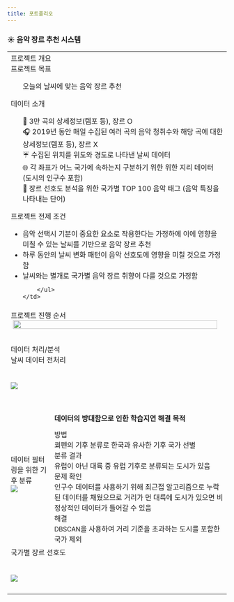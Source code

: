 ```yaml
---
title: 포트폴리오
---
```


<h3>☀️ 음악 장르 추천 시스템</h3>
<table>
<tr>
    <td colspan="2">
        <div class="title">프로젝트 개요</div>
        <div class="sub-title">프로젝트 목표</div>
        <ul><div>오늘의 날씨에 맞는 음악 장르 추천</div></ul>
        <div class="sub-title">데이터 소개</div>
        <ul>
            <div>🎤 3만 곡의 상세정보(템포 등), 장르 O</div>
            <div>🎧 2019년 동안 매일 수집된 여러 곡의 음악 청취수와 해당 곡에 대한 상세정보(템포 등), 장르 X</div>
            <div>☔ 수집된 위치를 위도와 경도로 나타낸 날씨 데이터</div>
            <div>🌐 각 좌표가 어느 국가에 속하는지 구분하기 위한 위한 지리 데이터 (도시의 인구수 포함)</div>
            <div>🎼 장르 선호도 분석을 위한 국가별 TOP 100 음악 태그 (음악 특징을 나타내는 단어)</div>
        </ul>
        <div class="sub-title">프로젝트 전제 조건</div>
        <ul>
            <li>음악 선택시 기분이 중요한 요소로 작용한다는 가정하에 이에 영향을 미칠 수 있는 날씨를 기반으로 음악 장르 추천</li>
            <li>하루 동안의 날씨 변화 패턴이 음악 선호도에 영향을 미칠 것으로 가정함</li>
            <li>날씨와는 별개로 국가별 음악 장르 취향이 다를 것으로 가정함</li>
            
        </ul>
    </td>
</tr>
<tr>
    <td colspan="2" style="padding-bottom: 2rem;">
        <div class="title">프로젝트 진행 순서</div>
        <img style="width: 98%; display: block; margin: 0 auto" src="{{root_url}}/public/img/portfolio/프로젝트 진행 순서.png" />
    </td>
</tr>
<tr>
    <td colspan="2">
        <div class="title">데이터 처리/분석</div>
        <div class="sub-title">날씨 데이터 전처리</div>
        <img style="display: block; margin: 2.5rem auto 1.5rem;" src="{{root_url}}/public/img/portfolio/날씨 데이터 전처리.png" />
    </td>
</tr>
<tr>
    <td class="width-60" style="border-right: none; border-top: none; border-bottom: none">
        <div class="sub-title">데이터 필터링을 위한 기후 분류</div>
        <img src="{{root_url}}/public/img/portfolio/데이터 필터링을 위한 기후 분류.png" />
    </td>
    <td style="border-left: none; border-top: none; border-bottom: none">
        <div class="sub-title" style="opacity: 0">데이터 필터링을 위한 기후 분류</div>
        <div style="font-weight: 800; margin-bottom: 0.8rem">데이터의 방대함으로 인한 학습지연 해결 목적</div>        
        <div>
            <div class="desc-title">방법</div>
            <div class="desc-sub">쾨펜의 기후 분류로 한국과 유사한 기후 국가 선별</div>
        </div>
        <div>
            <div class="desc-title">분류 결과</div>
            <div class="desc-sub">유럽이 아닌 대륙 중 유럽 기후로 분류되는 도시가 있음</div>
        </div>
        <div>
            <div class="desc-title">문제 확인</div>
        <div class="desc-sub">인구수 데이터를 사용하기 위해 최근접 알고리즘으로 누락된 데이터를 채웠으므로 거리가 먼 대륙에 도시가 있으면 비정상적인 데이터가 들어갈 수 있음</div>
        </div>
        <div>
            <div class="desc-title">해결</div>
            <div class="desc-sub"><span style="font-size:0.9rem">DBSCAN</span>을 사용하여 거리 기준을 초과하는 도시를 포함한 국가 제외</div>
        </div>
    </td>
</tr>
<tr>
    <td colspan="2" style="border-top: none;">
        <div class="sub-title">국가별 장르 선호도</div>
        <img style="display: block; margin: 2.5rem auto 1.5rem;" src="{{root_url}}/public/img/portfolio/국가별 장르 선호도 반영.png" />
    </td>
</tr>
</table>